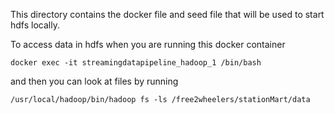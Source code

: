 This directory contains the docker file and
seed file that will be used to start hdfs locally.

To access data in hdfs when you are running this docker container
```
docker exec -it streamingdatapipeline_hadoop_1 /bin/bash
```
and then you can look at files by running
```
/usr/local/hadoop/bin/hadoop fs -ls /free2wheelers/stationMart/data
```
